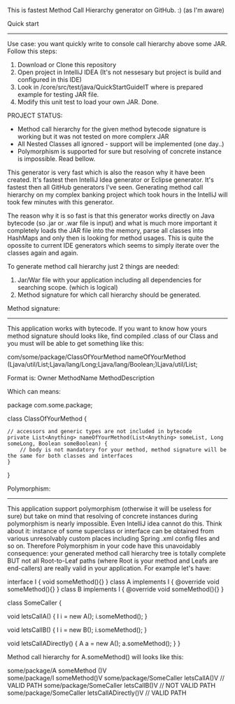 This is fastest Method Call Hierarchy generator on GitHub. :) (as I'm aware)

Quick start
***********
Use case: you want quickly write to console call hierarchy above some JAR. Follow this steps:
1. Download or Clone this repository
2. Open project in IntelliJ IDEA (It's not nessesary but project is build and configured in this IDE)
3. Look in /core/src/test/java/QuickStartGuideIT where is prepared example for testing JAR file.
4. Modify this unit test to load your own JAR. Done.


PROJECT STATUS:
- Method call hierarchy for the given method bytecode signature is working but it was not tested on more complerx JAR
- All Nested Classes all ignored - support will be implemented (one day..)
- Polymorphism is supported for sure but resolving of concrete instance is impossible. Read bellow.

This generator is very fast which is also the reason why it have been created. It's fastest then IntelliJ Idea 
generator or Eclipse generator. It's fastest then all GitHub generators I've seen. Generating method call hierarchy on 
my complex banking project which took hours in the IntelliJ will took few minutes with this generator.

The reason why it is so fast is that this generator works directly on Java bytecode (so .jar or .war file is input) 
and what is much more important it completely loads the JAR file into the memory, parse all classes into HashMaps and 
only then is looking for method usages. This is quite the opossite to current IDE generators which seems to simply 
iterate over the classes again and again.

To generate method call hierarchy just 2 things are needed: 

1. Jar/War file with your application including all dependencies for searching scope. (which is logical)
2. Method signature for which call hierarchy should be generated.

Method signature:
*****************
This application works with bytecode. If you want to know how yours method signature should looks like, find 
compiled .class of our Class and you must will be able to get something like this:

com/some/package/ClassOfYourMethod nameOfYourMethod (Ljava/util/List;Ljava/lang/Long;Ljava/lang/Boolean;)Ljava/util/List;

Format is: Owner MethodName MethodDescription

Which can means:

package com.some.package;

class ClassOfYourMethod {

	// accessors and generic types are not included in bytecode
	private List<Anything> nameOfYourMethod(List<Anything> someList, Long someLong, Boolean someBoolean) {
		// body is not mandatory for your method, method signature will be the same for both classes and interfaces
	}
}

Polymorphism:
*************
This application support polymorphism (otherwise it will be useless for sure) but take on mind that resolving of concrete instances during polymorphism is nearly impossible. Even IntelliJ idea cannot do this. Think about it: instance of some superclass or interface can be obtained from various unresolvably custom places including Spring .xml config files and so on. 
Therefore Polymorphism in your code have this unavoidably consequence: your generated method call hierarchy tree is totally complete BUT not all Root-to-Leaf paths (where Root is your method and Leafs are end-callers) are really valid in your application. For example let's have:

interface I          { 			 void someMethod(){} }
class A implements I { @override void someMethod(){} }
class B implements I { @override void someMethod(){} }

class SomeCaller     { 

  void letsCallA() { 
    I i = new A(); 
	i.someMethod(); 
  }

  void letsCallB() { 
    I i = new B(); 
	i.someMethod(); 
  }
  
  void letsCallADirectly() { 
    A a = new A(); 
	a.someMethod(); 
  }
}

Method call hierarchy for A.someMethod() will looks like this:

some/package/A someMethod ()V	  
    some/package/I someMethod()V
		some/package/SomeCaller letsCallA()V 	  // VALID PATH
		some/package/SomeCaller letsCallB()V 	  // NOT VALID PATH
	some/package/SomeCaller letsCallADirectly()V  // VALID PATH
		
		



